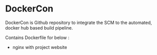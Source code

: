 # DockerCon
DockerCon is Github repository to integrate the SCM to the automated, docker hub based build pipeline.

Contains Dockerfile for below :
* nginx with project website
